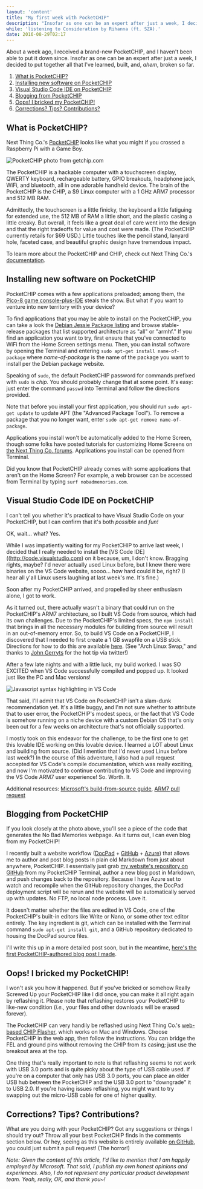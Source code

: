 ```yaml
---
layout: 'content'
title: "My first week with PocketCHIP"
description: "Insofar as one can be an expert after just a week, I decided to start putting together a guide to all things PocketCHIP to share all I've learned, built, and, ahem, broken from time to time."
while: 'listening to Consideration by Rihanna (ft. SZA).'
date: 2016-08-29T02:17
---
```


About a week ago, I received a brand-new PocketCHIP, and I haven't been able to put it down since. Insofar as one can be an expert after just a week, I decided to put together all that I've learned, built, and, *ahem*, broken so far.

1. [What is PocketCHIP?](#what-is-pocketchip)
2. [Installing new software on PocketCHIP](#installing-new-software-on-pocketchip)
3. [Visual Studio Code IDE on PocketCHIP](#visual-studio-code-ide-on-pocketchip)
4. [Blogging from PocketCHIP](#blogging-from-pocketchip)
5. [Oops! I bricked my PocketCHIP!](#oops-i-bricked-my-pocketchip)
6. [Corrections? Tips? Contributions?](#corrections-tips-contributions) 

## What is PocketCHIP?

Next Thing Co.'s [PocketCHIP](https://getchip.com/pages/pocketchip]) looks like what you might if you crossed a Raspberry Pi with a Game Boy. 

![PocketCHIP photo from getchip.com](/img/pocket.jpg)

The PocketCHIP is a hackable computer with a touchscreen display, QWERTY keyboard, rechargeable battery, GPIO breakouts, headphone jack, WiFi, and bluetooth, all in one adorable handheld device. The brain of the PocketCHIP is the CHIP, a $9 Linux computer with a 1 GHz ARM7 processor and 512 MB RAM. 

Admittedly, the touchscreen is a little finicky, the keyboard a little fatiguing for extended use, the 512 MB of RAM a little short, and the plastic casing a little creaky. But overall, it feels like a great deal of care went into the design and that the right tradeoffs for value and cost were made. (The PocketCHIP currently retails for $69 USD.) Little touches like the pencil stand, lanyard hole, faceted case, and beautiful graphic design have tremendous impact.

To learn more about the PocketCHIP and CHIP, check out Next Thing Co.'s [documentation](http://docs.getchip.com/).

## Installing new software on PocketCHIP

PocketCHIP comes with a few applications preloaded; among them, the [Pico-8 game console-plus-IDE](http://www.lexaloffle.com/pico-8.php) steals the show. But what if you want to venture into new territory with your device?

To find applications that you may be able to install on the PocketCHIP, you can take a look the [Debian Jessie Package listing](https://packages.debian.org/jessie/) and browse stable-release packages that list supported architecture as "all" or "armhf." If you find an application you want to try, first ensure that you've connected to WiFi from the Home Screen settings menu. Then, you can install software by opening the Terminal and entering `sudo apt-get install name-of-package` where *name-of-package* is the name of the package you want to install per the Debian package website. 

Speaking of `sudo`, the default PocketCHIP password for commands prefixed with `sudo` is *chip.* You should probably change that at some point. It's easy: just enter the command `passwd` into Terminal and follow the directions provided.

Note that before you install your first application, you should run `sudo apt-get update` to update APT (the "Advanced Package Tool"). To remove a package that you no longer want, enter `sudo apt-get remove name-of-package`.

Applications you install won't be automatically added to the Home Screen, though some folks have posted tutorials for customizing Home Screens on [the Next Thing Co. forums](https://bbs.nextthing.co/). Applications you install can be opened from Terminal. 

Did you know that PocketCHIP already comes with some applications that aren't on the Home Screen? For example, a web browser can be accessed from Terminal by typing `surf nobadmemories.com`.

## Visual Studio Code IDE on PocketCHIP

I can't tell you whether it's practical to have Visual Studio Code on your PocketCHIP, but I can confirm that it's both *possible* and *fun!*

OK, wait... what? Yes.

While I was impatiently waiting for my PocketCHIP to arrive last week, I decided that I really needed to install the [VS Code IDE]((http://code.visualstudio.com) on it because, um, I don't know. Bragging rights, maybe? I'd never actually used Linux before, but I knew there were binaries on the VS Code website, soooo... how hard could it be, right? (I hear all y'all Linux users laughing at last week's me. It's fine.)

Soon after my PocketCHIP arrived, and propelled by sheer enthusiasm alone, I got to work. 

As it turned out, there actually wasn't a binary that could run on the PocketCHIP's ARM7 architecture, so I built VS Code from source, which had its own challenges. Due to the PocketCHIP's limited specs, the `npm install` that brings in all the necessary modules for building from source will result in an out-of-memory error. So, to build VS Code on a PocketCHIP, I discovered that I needed to first create a 1 GB swapfile on a USB stick. Directions for how to do this are available [here](http://raspberrypimaker.com/adding-swap-to-the-raspberrypi/). (See "Arch Linux Swap," and thanks to [John Gerryts](https://twitter.com/phonikg) for the hot tip via twitter!) 

After a few late nights and with a little luck, my build worked. I was SO EXCITED when VS Code successfully compiled and popped up. It looked just like the PC and Mac versions! 

![Javascript syntax highlighting in VS Code](/img/pocketjavascript.jpg)

That said, I'll admit that VS Code on PocketCHIP isn't a slam-dunk recommendation yet. It's a little buggy, and I'm not sure whether to attribute that to user error, the PocketCHIP's modest specs, or the fact that VS Code is somehow running on a niche device with a custom Debian OS that's only been out for a few weeks on architecture that's not officially supported.

I mostly took on this endeavor for the challenge, to be the first one to get this lovable IDE working on this lovable device. I learned a LOT about Linux and building from source. (Did I mention that I'd never used Linux before last week?) In the course of this adventure, I also had a pull request accepted for VS Code's compile documentation, which was really exciting, and now I'm motivated to continue contributing to VS Code and improving the VS Code ARM7 user experience! So. Worth. It.

Additional resources: [Microsoft's build-from-source guide](https://github.com/Microsoft/vscode/wiki/How-to-Contribute#build-and-run-from-source), [ARM7 pull request](https://github.com/Microsoft/vscode/pull/10923)

## Blogging from PocketCHIP

If you look closely at the photo above, you'll see a piece of the code that generates the No Bad Memories webpage. As it turns out, I can even blog from my PocketCHIP! 

I recently built a website workflow ([DocPad](http://www.docpad.org) + [GitHub](http://www.github.com) + [Azure](http://azure.microsoft.com)) that allows me to author and post blog posts in plain old Markdown from just about anywhere, PocketCHIP. I essentially just grab [my website's repository on GitHub](https://github.com/hxlnt/nobadmemories.com) from my PocketCHIP Terminal, author a new blog post in Markdown, and push changes back to the repository. Because I have Azure set to watch and recompile when the GitHub repository changes, the DocPad deployment script will be rerun and the website will be automatically served up with updates. No FTP, no local node process. Love it.

It doesn't matter whether the files are edited in VS Code, one of the PocketCHIP's built-in editors like Write or Nano, or some other text editor entirely. The key ingredient is git, which can be installed with the Terminal command `sudo apt-get install git`, and a GitHub repository dedicated to housing the DocPad source files.

I'll write this up in a more detailed post soon, but in the meantime, [here's the first PocketCHIP-authored blog post I made](http://nobadmemories.com/blog/2016/08/whaaa-blogging-from-my-pocketchip).

## Oops! I bricked my PocketCHIP!

I won't ask you how it happened. But if you've bricked or somehow Really Screwed Up your PocketCHIP like I did once, you can make it all right again by reflashing it. Please note that reflashing restores your PocketCHIP to like-new condition (*i.e.,* your files and other downloads will be erased forever).

The PocketCHIP can very handily be reflashed using Next Thing Co.'s [web-based CHIP Flasher](http://flash.getchip.com/), which works on Mac and Windows. Choose PocketCHIP in the web app, then follow the instructions. You can bridge the FEL and ground pins without removing the CHIP from its casing; just use the breakout area at the top.

One thing that's really important to note is that reflashing seems to not work with USB 3.0 ports and is quite picky about the type of USB cable used. If you're on a computer that only has USB 3.0 ports, you can place an older USB hub between the PocketCHIP and the USB 3.0 port to "downgrade" it to USB 2.0. If you're having issues reflashing, you might want to try swapping out the micro-USB cable for one of higher quality.

## Corrections? Tips? Contributions?

What are you doing with your PocketCHIP? Got any suggestions or things I should try out? Throw all your best PocketCHIP finds in the comments section below. Or hey, seeing as this website is entirely available [on GitHub](https://github.com/hxlnt/nobadmemories.com/tree/master/src/render/posts), you could just submit a pull request! (The horror!)

*Note: Given the content of this article, I'd like to mention that I am happily employed by Microsoft. That said, I publish my own honest opinions and experiences. Also, I do not represent any particular product development team. Yeah, really, OK, and thank you~!*

